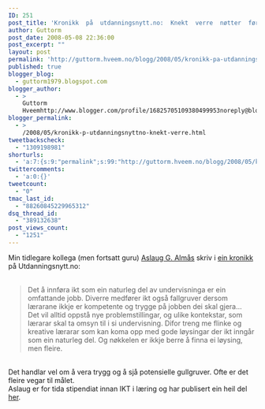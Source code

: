 ```yaml
---
ID: 251
post_title: 'Kronikk  på  utdanningsnytt.no:  Knekt  verre  nøtter  før?'
author: Guttorm
post_date: 2008-05-08 22:36:00
post_excerpt: ""
layout: post
permalink: 'http://guttorm.hveem.no/blogg/2008/05/kronikk-pa-utdanningsnyttno-knekt-verre-n%c3%b8tter-f%c3%b8r/'
published: true
blogger_blog:
  - guttorm1979.blogspot.com
blogger_author:
  - >
    Guttorm
    Hveemhttp://www.blogger.com/profile/16825705109380499953noreply@blogger.com
blogger_permalink:
  - >
    /2008/05/kronikk-p-utdanningsnyttno-knekt-verre.html
tweetbackscheck:
  - "1309198981"
shorturls:
  - 'a:7:{s:9:"permalink";s:99:"http://guttorm.hveem.no/blogg/2008/05/kronikk-pa-utdanningsnyttno-knekt-verre-n%c3%b8tter-f%c3%b8r/";s:7:"tinyurl";s:25:"http://tinyurl.com/c3rbgv";s:4:"isgd";s:17:"http://is.gd/hJVD";s:5:"bitly";s:18:"http://bit.ly/Qj7r";s:5:"snipr";s:22:"http://snipr.com/ayvo1";s:5:"snurl";s:22:"http://snurl.com/ayvo1";s:7:"snipurl";s:24:"http://snipurl.com/ayvo1";}'
twittercomments:
  - 'a:0:{}'
tweetcount:
  - "0"
tmac_last_id:
  - "88260845229965312"
dsq_thread_id:
  - "389132638"
post_views_count:
  - "1251"
---
```

<div xmlns='http://www.w3.org/1999/xhtml'>Min tidlegare kollega (men fortsatt guru) <a href='http://www.hsh.no/kontakter.php?id=0000000003&amp;format=js&amp;head=yes'>Aslaug G. Almås</a> skriv i <a href='http://www.utdanningsnytt.no/templates/udf20____16946.aspx'>ein kronikk </a>på Utdanningsnytt.no:<br/><br/><blockquote>Det å innføra ikt som ein naturleg del av undervisninga er ein omfattande jobb. Diverre medfører ikt også fallgruver dersom lærarane ikkje er kompetente og trygge på jobben dei skal gjera...<br/>Det vil alltid oppstå nye problemstillingar, og ulike kontekstar, som lærarar skal ta omsyn til i si undervisning. Difor treng me flinke og kreative lærarar som kan koma opp med gode løysingar der ikt inngår som ein naturleg del. Og nøkkelen er ikkje berre å finna ei løysing, men fleire.<br/></blockquote><br/>Det handlar vel om å vera trygg og å sjå potensielle gullgruver. Ofte er det fleire vegar til målet.<br/>Aslaug er for tida stipendiat innan IKT i læring og har publisert ein heil del <a href='http://ask.bibsys.no/ask/action/result?cmd=&amp;kilde=forskpub&amp;kilde=forskpro&amp;fid=forfatter&amp;term=alm%C3%A5s%2C+aslaug%3F&amp;op=and&amp;fid=bd&amp;term=&amp;arstall=&amp;sortering=sortdate-&amp;treffPrSide=50'>her</a>.</div>